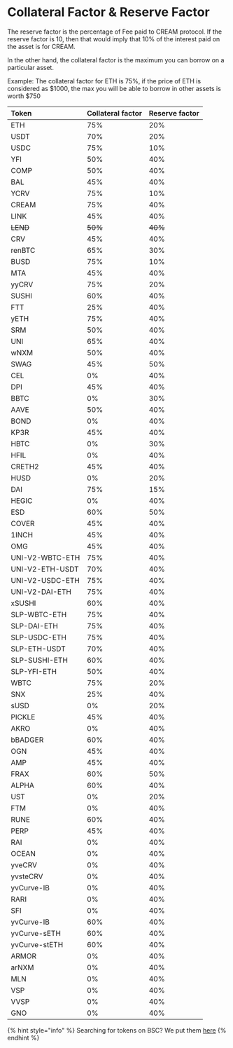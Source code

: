 # Collateral Factor & Reserve Factor

The reserve factor is the percentage of Fee paid to CREAM protocol. If the reserve factor is 10, then that would imply that 10% of the interest paid on the asset is for CREAM.

In the other hand, the collateral factor is the maximum you can borrow on a particular asset.

Example: The collateral factor for ETH is 75%, if the price of ETH is considered as $1000, the max you will be able to borrow in other assets is worth $750

| Token | Collateral factor | Reserve factor |
| :--- | :--- | :--- |
| ETH | 75% | 20% |
| USDT | 70% | 20% |
| USDC | 75% | 10% |
| YFI | 50% | 40% |
| COMP | 50% | 40% |
| BAL | 45% | 40% |
| YCRV | 75% | 10% |
| CREAM | 75% | 40% |
| LINK | 45% | 40% |
| ~~LEND~~ | ~~50%~~ | ~~40%~~ |
| CRV | 45% | 40% |
| renBTC | 65% | 30% |
| BUSD | 75% | 10% |
| MTA | 45% | 40% |
| yyCRV | 75% | 20% |
| SUSHI | 60% | 40% |
| FTT | 25% | 40% |
| yETH | 75% | 40% |
| SRM | 50% | 40% |
| UNI | 65% | 40% |
| wNXM | 50% | 40% |
| SWAG | 45% | 50% |
| CEL | 0% | 40% |
| DPI | 45% | 40% |
| BBTC | 0% | 30% |
| AAVE | 50% | 40% |
| BOND | 0% | 40% |
| KP3R | 45% | 40% |
| HBTC | 0% | 30% |
| HFIL | 0% | 40% |
| CRETH2 | 45% | 40% |
| HUSD | 0% | 20% |
| DAI | 75% | 15% |
| HEGIC | 0% | 40% |
| ESD | 60% | 50% |
| COVER | 45% | 40% |
| 1INCH | 45% | 40% |
| OMG | 45% | 40% |
| UNI-V2-WBTC-ETH | 75% | 40% |
| UNI-V2-ETH-USDT | 70% | 40% |
| UNI-V2-USDC-ETH | 75% | 40% |
| UNI-V2-DAI-ETH | 75% | 40% |
| xSUSHI | 60% | 40% |
| SLP-WBTC-ETH | 75% | 40% |
| SLP-DAI-ETH | 75% | 40% |
| SLP-USDC-ETH | 75% | 40% |
| SLP-ETH-USDT | 70% | 40% |
| SLP-SUSHI-ETH | 60% | 40% |
| SLP-YFI-ETH | 50% | 40% |
| WBTC | 75% | 20% |
| SNX | 25% | 40% |
| sUSD | 0% | 20% |
| PICKLE | 45% | 40% |
| AKRO | 0% | 40% |
| bBADGER | 60% | 40% |
| OGN | 45% | 40% |
| AMP | 45% | 40% |
| FRAX | 60% | 50% |
| ALPHA | 60% | 40% |
| UST | 0% | 20% |
| FTM | 0% | 40% |
| RUNE | 60% | 40% |
| PERP | 45% | 40% |
| RAI | 0% | 40% |
| OCEAN | 0% | 40% |
| yveCRV | 0% | 40% |
| yvsteCRV | 0% | 40% |
| yvCurve-IB | 0% | 40% |
| RARI | 0% | 40% |
| SFI | 0% | 40% |
| yvCurve-IB | 60% | 40% |
| yvCurve-sETH | 60% | 40% |
| yvCurve-stETH | 60% | 40% |
| ARMOR | 0% | 40% |
| arNXM | 0% | 40% |
| MLN | 0% | 40% |
| VSP | 0% | 40% |
| VVSP | 0% | 40% |
| GNO | 0% | 40% |

{% hint style="info" %}
Searching for tokens on BSC? We put them [here](https://docs.cream.finance/v/binance-smart-chain/lending/collateral-factor-and-reserve-factor)
{% endhint %}

